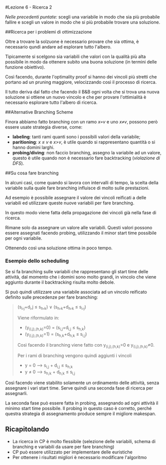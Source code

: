 #Lezione 6 - Ricerca 2

*Nelle precedenti puntate:* scegli una variabile in modo che sia più probabile fallire e scegli un valore in modo che si più probabile trovare una soluzione.

##Ricerca per i problemi di ottimizzazione

Oltre a trovare la solzuone è necessario provare che sia ottima, è necessario qundi andare ad esplorare tutto l'albero.

Tipicamente si scelgono sia variabili che valori con la qualità più alta possibile in modo da ottenere subito una buona soluzione (in termini delle funzione obiettivo).

Così facendo, durante l'optimality proof si hanno dei vincoli più stretti che portano ad un pruning maggiore, velocizzando così il processo di ricerca.

Il tutto deriva dal fatto che facendo il B&B ogni volta che si trova una nuova soluzione si ottiene un nuovo vincolo e che per provare l'ottimialità è necessario esplorare tutto l'albero di ricerca.

##Alternative Branching Scheme

Finora abbiamo fatto branching con un ramo *x=v* e uno *x≠v*, possono però essere usate strategia diverse, come:

- **labeling**: tanti rami quanti sono i possibili valori della variabile;
- **paritioning**: *x ≤ v* e *x>v*, è utile quando si rappresentano quantità o si hanno domini larghi.
- **probing/diving**: non faccio branching, assegno la variabile ad un valore, questo è utile quando non è necessario fare backtracking (*violazione di DFS*).

##Su cosa fare branching

In alcuni casi, come quando si lavora con intervalli di tempo, la scelta della variabile sulla quale fare branching influisce di molto sulle prestazioni.

Ad esempio è possibile assegnare il valore dei vincoli reificati a delle variabili ed utilizzare queste nuove variabili per fare branching.

In questo modo viene fatta della propagazione dei vincoli già nella fase di ricerca.

Rimane solo da assegnare un valore alle variabili. Questi valori possono essere assegnati facendo probing, utilizzando il minor start time possibile per ogni variabile.

Ottenendo così una soluzione ottima in poco tempo.

### Esempio dello scheduling

Se si fa branching sulle variabili che rappresentano gli start time delle attività, dal momento che i domini sono molto grandi, in vincolo che viene aggiunto durante il backtracking risulta molto debole.

Si può quindi utilizzare una variabile associata ad un vincolo reificato definito sulle precedenze per fare branching:

> (s<sub>i</sub>,<sub>j</sub>+d<sub>i</sub>,j ≤ s<sub>h</sub>,<sub>k</sub>) ∨ (s<sub>h</sub>,<sub>k</sub>+d<sub>h</sub>,<sub>k</sub> ≤ s<sub>i</sub>,<sub>j</sub>)
> 
> Viene riformulato in:
> 
> - (y<sub>(i,j),(h,k)</sub>=0) = (s<sub>i,j</sub>+d<sub>i,j</sub> ≤ s<sub>h,k</sub>)
> - (y<sub>(i,j),(h,k)</sub>=1) = (s<sub>h,k</sub>+d<sub>h,k</sub> ≤ s<sub>i,j</sub>)
> 
> Così facendo il branching viene fatto con y<sub>(i,j),(h,k)</sub>=0 e y<sub>(i,j),(h,k)</sub>≠0.
> 
> Per i rami di branching vengono quindi aggiunti i vincoli
> 
> - y = 0 --> s<sub>i,j</sub> + d<sub>i,j</sub> ≤ s<sub>h,k</sub>
> - y ≠ 0 --> s<sub>h,k</sub> + d<sub>h,k</sub> ≤ s<sub>i,j</sub>

Così facendo viene stabilito solamente un ordinamento delle attività, senza assegnare i vari start time. Serve quindi una seconda fase di ricerca per assegnarli.

La seconda fase può essere fatta in probing, assegnando ad ogni attività il minimo start time possibile. Il probing in questo caso è corretto, perché questra strategia di assegnamento produce sempre il migliore makespan.

## Ricapitolando

- La ricerca in CP è molto flessibile (selezione delle variabili, schema di branching e variabili da usare per fare branching)
- CP può essere utilizzato per implementare delle euristiche
- Per ottenere i risultati migliori è necessario modificare l'algoritmo